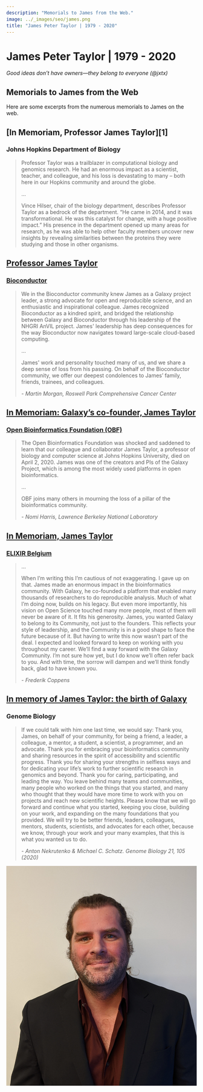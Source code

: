 ```yaml
---
description: "Memorials to James from the Web."
image: ../_images/seo/james.png
title: "James Peter Taylor | 1979 - 2020"
---
```


# James Peter Taylor | 1979 - 2020

*Good ideas don’t have owners—they belong to everyone (@jxtx)*

## Memorials to James from the Web

Here are some excerpts from the numerous memorials to James on the web.

## [In Memoriam, Professor James Taylor][1]
### Johns Hopkins Department of Biology

> Professor Taylor was a trailblazer in computational biology and genomics research. He had an enormous impact as a scientist, teacher, and colleague, and his loss is devastating to many – both here in our Hopkins community and around the globe.
>
> ...
>
> Vince Hilser, chair of the biology department, describes Professor Taylor as a bedrock of the department. “He came in 2014, and it was transformational. He was this catalyst for change, with a huge positive impact.” His presence in the department opened up many areas for research, as he was able to help other faculty members uncover new insights by revealing similarities between the proteins they were studying and those in other organisms.

## [Professor James Taylor][2]
### [Bioconductor][3]

> We in the Bioconductor community knew James as a Galaxy project leader, a strong advocate for open and reproducible science, and an enthusiastic and inspirational colleague. James recognized Bioconductor as a kindred spirit, and bridged the relationship between Galaxy and Bioconductor through his leadership of the NHGRI AnVIL project. James' leadership has deep consequences for the way Bioconductor now navigates toward large-scale cloud-based computing.
>
> ...
>
> James' work and personality touched many of us, and we share a deep sense of loss from his passing. On behalf of the Bioconductor community, we offer our deepest condolences to James’ family, friends, trainees, and colleagues.
>
> *- Martin Morgan, Roswell Park Comprehensive Cancer Center*

## [In Memoriam: Galaxy’s co-founder, James Taylor][4]
### [Open Bioinformatics Foundation (OBF)][5]

> The Open Bioinformatics Foundation was shocked and saddened to learn that our colleague and collaborator James Taylor, a professor of biology and computer science at Johns Hopkins University, died on April 2, 2020. James was one of the creators and PIs of the Galaxy Project, which is among the most widely used platforms in open bioinformatics.
>
> ...
>
> OBF joins many others in mourning the loss of a pillar of the bioinformatics community.
>
> *- Nomi Harris, Lawrence Berkeley National Laboratory*

## [In Memoriam, James Taylor][6]
### [ELIXIR Belgium][7]

>...
>
> When I’m writing this I’m cautious of not exaggerating. I gave up on that. James made an enormous impact in the bioinformatics community. With Galaxy, he co-founded a platform that enabled many thousands of researchers to do reproducible analysis. Much of what I’m doing now, builds on his legacy. But even more importantly, his vision on Open Science touched many more people, most of them will never be aware of it. It fits his generosity.
> James, you wanted Galaxy to belong to its Community, not just to the founders. This reflects your style of leadership, and the Community is in a good shape to face the future because of it. But having to write this now wasn’t part of the deal. I expected and looked forward to keep on working with you throughout my career.
> We’ll find a way forward with the Galaxy Community. I’m not sure how yet, but I do know we’ll often refer back to you. And with time, the sorrow will dampen and we’ll think fondly back, glad to have known you.
>
> *- Frederik Coppens*


## [In memory of James Taylor: the birth of Galaxy][8]
### Genome Biology

> If we could talk with him one last time, we would say: Thank you, James, on behalf of your community, for being a friend, a leader, a colleague, a mentor, a student, a scientist, a programmer, and an advocate. Thank you for embracing your bioinformatics community and sharing resources in the spirit of accessibility and scientific progress. Thank you for sharing your strengths in selfless ways and for dedicating your life’s work to further scientific research in genomics and beyond. Thank you for caring, participating, and leading the way. You leave behind many teams and communities, many people who worked on the things that you started, and many who thought that they would have more time to work with you on projects and reach new scientific heights. Please know that we will go forward and continue what you started, keeping you close, building on your work, and expanding on the many foundations that you provided. We will try to be better friends, leaders, colleagues, mentors, students, scientists, and advocates for each other, because we know, through your work and your many examples, that this is what you wanted us to do.
>
> *- Anton Nekrutenko & Michael C. Schatz. Genome Biology 21, 105 (2020)*

![James][9]

[2]: https://support.bioconductor.org/p/129652/
[3]: http://bioconductor.org/
[4]: https://www.open-bio.org/2020/04/03/james-taylor-in-memoriam/
[5]: https://www.open-bio.org/
[6]: https://elixir-belgium.org/news/memoriam-james-taylor
[7]: https://elixir-belgium.org/
[8]: https://doi.org/10.1186/s13059-020-02016-0
[9]: ./_images/james.jpg

